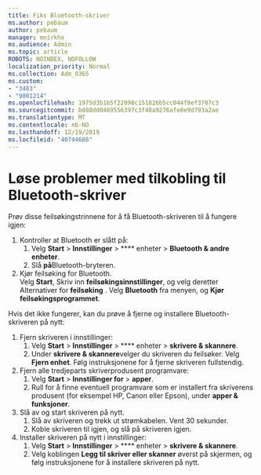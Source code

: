 ```yaml
---
title: Fiks Bluetooth-skriver
ms.author: pebaum
author: pebaum
manager: mnirkhe
ms.audience: Admin
ms.topic: article
ROBOTS: NOINDEX, NOFOLLOW
localization_priority: Normal
ms.collection: Adm_O365
ms.custom:
- "3483"
- "9001214"
ms.openlocfilehash: 1975d3b1b5f22090c151826b5cc044f8ef3787c3
ms.sourcegitcommit: bd80dd0469556397c3f48a9276afe8e9d793a2ae
ms.translationtype: MT
ms.contentlocale: nb-NO
ms.lasthandoff: 12/19/2019
ms.locfileid: "40744686"
---
```

# <a name="fix-bluetooth-printer-connection-issues"></a>Løse problemer med tilkobling til Bluetooth-skriver

Prøv disse feilsøkingstrinnene for å få Bluetooth-skriveren til å fungere igjen:


1. Kontroller at Bluetooth er slått på:
    1. Velg **Start** > **Innstillinger** > **** enheter > **Bluetooth & andre enheter**.
    2. Slå **på**Bluetooth-bryteren.
2. Kjør feilsøking for Bluetooth. <br>
    Velg **Start**, Skriv inn **feilsøkingsinnstillinger**, og velg deretter Alternativer for **feilsøking** . Velg **Bluetooth** fra menyen, og **Kjør feilsøkingsprogrammet**.

Hvis det ikke fungerer, kan du prøve å fjerne og installere Bluetooth-skriveren på nytt:

1. Fjern skriveren i innstillinger:
    1. Velg **Start** > **Innstillinger** > **** enheter > **skrivere & skannere**.
    2. Under **skrivere & skannere**velger du skriveren du feilsøker. Velg **Fjern enhet**. Følg instruksjonene for å fjerne skriveren fullstendig.
2. Fjern alle tredjeparts skriverprodusent programvare:
    1. Velg **Start** > **Innstillinger for** > **apper**.
    2. Rull for å finne eventuell programvare som er installert fra skriverens produsent (for eksempel HP, Canon eller Epson), under **apper & funksjoner**.
3. Slå av og start skriveren på nytt.
   1. Slå av skriveren og trekk ut strømkabelen. Vent 30 sekunder. 
   2. Koble skriveren til igjen, og slå på skriveren igjen.
4. Installer skriveren på nytt i innstillinger:
    1. Velg **Start** > **Innstillinger** > **** enheter > **skrivere & skannere**.
    2. Velg koblingen **Legg til skriver eller skanner** øverst på skjermen, og følg instruksjonene for å installere skriveren på nytt.
